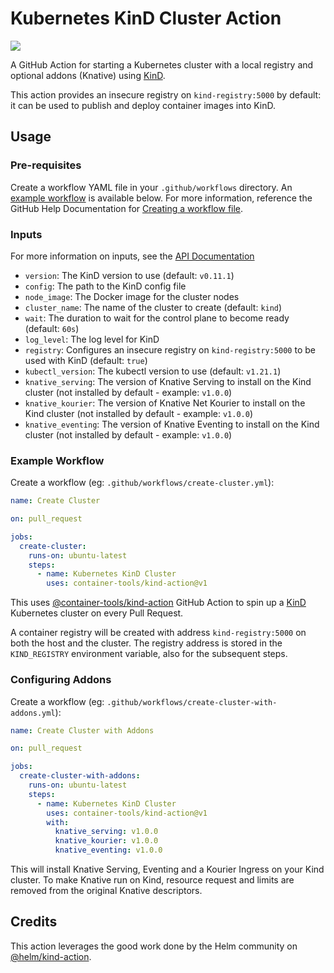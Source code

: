 # Kubernetes KinD Cluster Action

[![](https://github.com/container-tools/kind-action/workflows/Test/badge.svg?branch=main)](https://github.com/container-tools/kind-action/actions)

A GitHub Action for starting a Kubernetes cluster with a local registry and optional addons (Knative) using [KinD](https://kind.sigs.k8s.io/).

This action provides an insecure registry on `kind-registry:5000` by default: it can be used to publish and deploy container images into KinD.

## Usage

### Pre-requisites

Create a workflow YAML file in your `.github/workflows` directory. An [example workflow](#example-workflow) is available below.
For more information, reference the GitHub Help Documentation for [Creating a workflow file](https://help.github.com/en/articles/configuring-a-workflow#creating-a-workflow-file).

### Inputs

For more information on inputs, see the [API Documentation](https://developer.github.com/v3/repos/releases/#input)

- `version`: The KinD version to use (default: `v0.11.1`)
- `config`: The path to the KinD config file
- `node_image`: The Docker image for the cluster nodes
- `cluster_name`: The name of the cluster to create (default: `kind`)
- `wait`: The duration to wait for the control plane to become ready (default: `60s`)
- `log_level`: The log level for KinD
- `registry`: Configures an insecure registry on `kind-registry:5000` to be used with KinD (default: `true`)
- `kubectl_version`: The kubectl version to use (default: `v1.21.1`)
- `knative_serving`: The version of Knative Serving to install on the Kind cluster (not installed by default - example: `v1.0.0`)
- `knative_kourier`: The version of Knative Net Kourier to install on the Kind cluster (not installed by default - example: `v1.0.0`)
- `knative_eventing`: The version of Knative Eventing to install on the Kind cluster (not installed by default - example: `v1.0.0`)

### Example Workflow

Create a workflow (eg: `.github/workflows/create-cluster.yml`):

```yaml
name: Create Cluster

on: pull_request

jobs:
  create-cluster:
    runs-on: ubuntu-latest
    steps:
      - name: Kubernetes KinD Cluster
        uses: container-tools/kind-action@v1
```

This uses [@container-tools/kind-action](https://www.github.com/container-tools/kind-action) GitHub Action to spin up a [KinD](https://kind.sigs.k8s.io/) Kubernetes cluster on every Pull Request.

A container registry will be created with address `kind-registry:5000` on both the host and the cluster.
The registry address is stored in the `KIND_REGISTRY` environment variable, also for the subsequent steps.

### Configuring Addons

Create a workflow (eg: `.github/workflows/create-cluster-with-addons.yml`):

```yaml
name: Create Cluster with Addons

on: pull_request

jobs:
  create-cluster-with-addons:
    runs-on: ubuntu-latest
    steps:
      - name: Kubernetes KinD Cluster
        uses: container-tools/kind-action@v1
        with:
          knative_serving: v1.0.0
          knative_kourier: v1.0.0
          knative_eventing: v1.0.0
```

This will install Knative Serving, Eventing and a Kourier Ingress on your Kind cluster. To make Knative run on Kind, resource request and limits are removed from the original Knative descriptors.

## Credits

This action leverages the good work done by the Helm community on [@helm/kind-action](https://www.github.com/helm/kind-action).
